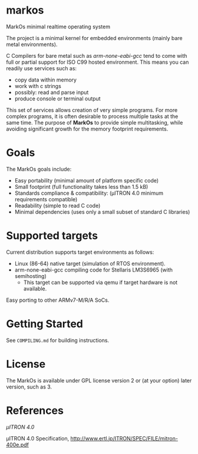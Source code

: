 # markos
MarkOs minimal realtime operating system

The project is a minimal kernel for embedded environments (mainly bare metal environments). 

C Compilers for bare metal such as *arm-none-eabi-gcc* tend to come with full or partial support for ISO C99 hosted environment. This means you can readily use services such as:
- copy data within memory
- work with c strings
- possibly: read and parse input 
- produce console or terminal output

This set of services allows creation of very simple programs. For more complex programs, it is often desirable to process multiple tasks at the same time. The purpose of **MarkOs** to provide simple multitasking, while avoiding significant growth for the memory footprint requirements.

# Goals

The MarkOs goals include:
- Easy portability (minimal amount of platform specific code)
- Small footprint (full functionality takes less than 1.5 kB)
- Standards compliance & compatibility: (&micro;ITRON 4.0 minimum requirements compatible)
- Readability (simple to read C code)
- Minimal dependencies (uses only a small subset of standard C libraries)

# Supported targets

Current distribution supports target environments as follows:
- Linux (86-64) native target (simulation of RTOS environment).
- arm-none-eabi-gcc compiling code for Stellaris LM3S6965 (with semihosting)
     - This target can be supported via qemu if target hardware is not available.

Easy porting to other ARMv7-M/R/A SoCs.

# Getting Started

See `COMPILING.md` for building instructions.

# License

The MarkOs is available under GPL license version 2 or (at your option) later version, such as 3.

# References 

*&micro;ITRON 4.0*

&micro;ITRON 4.0 Specification, http://www.ertl.jp/ITRON/SPEC/FILE/mitron-400e.pdf
